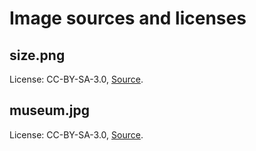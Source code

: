 # Image sources and licenses

## size.png

License: CC-BY-SA-3.0, [Source](https://commons.wikimedia.org/wiki/File:Stegosaurus_size.png).

## museum.jpg

License: CC-BY-SA-3.0, [Source](https://commons.wikimedia.org/wiki/File:Stegosaurus_at_the_Field_Museum.jpg).
